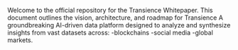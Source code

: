 Welcome to the official repository for the Transience Whitepaper.
This document outlines the vision, architecture, and roadmap for Transience
A groundbreaking AI-driven data platform designed to analyze and synthesize insights from vast datasets across:
-blockchains
-social media 
-global markets.
